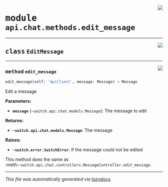 <!-- markdownlint-disable -->

<a href="https://github.com/switchcollab/Switch-Bots-Python-Library/tree/main/src/switch/api/chat/methods/edit_message.py#L0"><img align="right" src="https://img.shields.io/badge/-source-cccccc?style=flat-square"/></a>

# <kbd>module</kbd> `api.chat.methods.edit_message`






---

<a href="https://github.com/switchcollab/Switch-Bots-Python-Library/tree/main/src/switch/api/chat/methods/edit_message.py#L6"><img align="right" src="https://img.shields.io/badge/-source-cccccc?style=flat-square"/></a>

## <kbd>class</kbd> `EditMessage`







---

<a href="https://github.com/switchcollab/Switch-Bots-Python-Library/tree/main/src/switch/api/chat/methods/edit_message.py#L7"><img align="right" src="https://img.shields.io/badge/-source-cccccc?style=flat-square"/></a>

### <kbd>method</kbd> `edit_message`

```python
edit_message(self: 'ApiClient', message: Message) → Message
```

Edit a message 



**Parameters:**
 
 - <b>`message`</b> (``~switch.api.chat.models.Message``):  The message to edit 



**Returns:**
 
 - <b>```~switch.api.chat.models.Message```</b>:  The message 



**Raises:**
 
 - <b>```~switch.error.SwitchError```</b>:  If the message could not be edited 

This method does the same as :meth:`~switch.api.chat.controllers.MessageController.edit_message`. 




---

_This file was automatically generated via [lazydocs](https://github.com/ml-tooling/lazydocs)._
